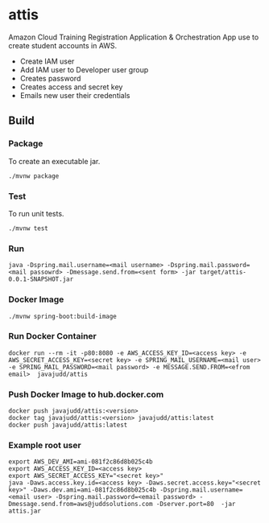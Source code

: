 # attis
Amazon Cloud Training Registration Application &amp; Orchestration App use to create student accounts in AWS.

* Create IAM user
* Add IAM user to Developer user group
* Creates password
* Creates access and secret key
* Emails new user their credentials

## Build
### Package
To create an executable jar.
```
./mvnw package
```
### Test
To run unit tests.
```
./mvnw test
```
### Run
```
java -Dspring.mail.username=<mail username> -Dspring.mail.password=<mail passowrd> -Dmessage.send.from=<sent form> -jar target/attis-0.0.1-SNAPSHOT.jar
```
### Docker Image
```
./mvnw spring-boot:build-image
```
### Run Docker Container
```
docker run --rm -it -p80:8080 -e AWS_ACCESS_KEY_ID=<access key> -e AWS_SECRET_ACCESS_KEY=<secret key> -e SPRING_MAIL_USERNAME=<mail user> -e SPRING_MAIL_PASSWORD=<mail password> -e MESSAGE.SEND.FROM=<efrom email>  javajudd/attis
```
### Push Docker Image to hub.docker.com
```
docker push javajudd/attis:<version>
docker tag javajudd/attis:<version> javajudd/attis:latest
docker push javajudd/attis:latest
```

### Example root user
```
export AWS_DEV_AMI=ami-081f2c86d8b025c4b
export AWS_ACCESS_KEY_ID=<access key>
export AWS_SECRET_ACCESS_KEY="<secret key>"
java -Daws.access.key.id=<access key> -Daws.secret.access.key="<secret key>" -Daws.dev.ami=ami-081f2c86d8b025c4b -Dspring.mail.username=<email user> -Dspring.mail.password=<email password> -Dmessage.send.from=aws@juddsolutions.com -Dserver.port=80  -jar attis.jar
```
